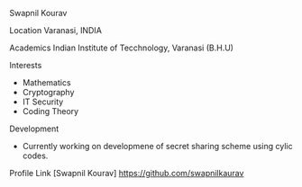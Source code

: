 Swapnil Kourav

Location
Varanasi, INDIA

Academics
Indian Institute of Tecchnology, Varanasi (B.H.U)

Interests
- Mathematics
- Cryptography
- IT Security
- Coding Theory

Development
- Currently working on developmene of secret sharing scheme using cylic codes.


Profile Link
[Swapnil Kourav] https://github.com/swapnilkaurav
